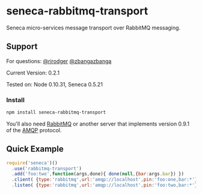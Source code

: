 seneca-rabbitmq-transport
======================

Seneca micro-services message transport over RabbitMQ messaging.


## Support

For questions:
[@rjrodger](http://twitter.com/rjrodger)
[@zbangazbanga](http://twitter.com/zbangazbanga)

Current Version: 0.2.1

Tested on: Node 0.10.31, Seneca 0.5.21


### Install

```sh
npm install seneca-rabbitmq-transport
```

You'll also need [RabbitMQ](http://www.rabbitmq.com) or another server that
implements version 0.9.1 of the [AMQP](http://www.amqp.org) protocol.


## Quick Example

```js
require('seneca')()
  .use('rabbitmq-transport')
  .add('foo:two',function(args,done){ done(null,{bar:args.bar}) })
  .client( {type:'rabbitmq',url:'amqp://localhost',pin:'foo:one,bar:*'} )
  .listen( {type:'rabbitmq',url:'amqp://localhost',pin:'foo:two,bar:*'} )
```







